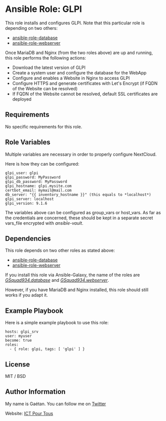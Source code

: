 Ansible Role: GLPI
=========

This role installs and configures GLPI. Note that this particular role is depending on two others:
- [ansible-role-database](https://github.com/GSquad934/ansible-role-database)
- [ansible-role-webserver](https://github.com/GSquad934/ansible-role-webserver)


Once MariaDB and Nginx (from the two roles above) are up and running, this role performs the following actions:
- Download the latest version of GLPI
- Create a system user and configure the database for the WebApp
- Configure and enables a Website in Nginx to access GLPI
- Configure HTTPS and generate certificates with Let's Encrypt (if FQDN of the Website can be resolved)
- If FQDN of the Website cannot be resolved, default SSL certificates are deployed


Requirements
------------

No specific requirements for this role.

Role Variables
--------------

Multiple variables are necessary in order to properly configure NextCloud.

Here is how they can be configured:

```
glpi_user: glpi
glpi_password: MyPassword
glpi_db_password: MyPassword
glpi_hostname: glpi.mysite.com
certbot_email: mymail@mail.com
db_server: "{{ inventory_hostname }}" (this equals to *localhost*)
glpi_server: localhost
glpi_version: 9.1.6
```

The variables above can be configured as group_vars or host_vars. As far as the credentials are concerned, these should be kept in a separate secret vars_file encrypted with *ansible-vault*.


Dependencies
------------

This role depends on two other roles as stated above:
- [ansible-role-database](https://github.com/GSquad934/ansible-role-database)
- [ansible-role-webserver](https://github.com/GSquad934/ansible-role-webserver)


If you install this role via Ansible-Galaxy, the name of the roles are [*GSquad934.database*](https://github.com/GSquad934/ansible-role-database) and [*GSquad934.webserver*](https://github.com/GSquad934/ansible-role-webserver).


However, if you have MariaDB and Nginx installed, this role should still works if you adapt it.

Example Playbook
----------------

Here is a simple example playbook to use this role:

```
hosts: glpi_srv
user: myuser
become: true
roles:
  - { role: glpi, tags: [ 'glpi' ] }
```

License
-------

MIT / BSD

Author Information
------------------

My name is Gaétan. You can follow me on [Twitter](https://twitter.com/astsu777)

Website: [ICT Pour Tous](https://www.ictpourtous.com)
